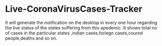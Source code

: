 # Live-CoronaVirusCases-Tracker
It will generate the notification on the desktop in every one hour regarding the live status of the states suffering from this apedemic .It shows total no of cases in the particular states ,indian cases,foriegn cases,coured people,deaths and so on.
